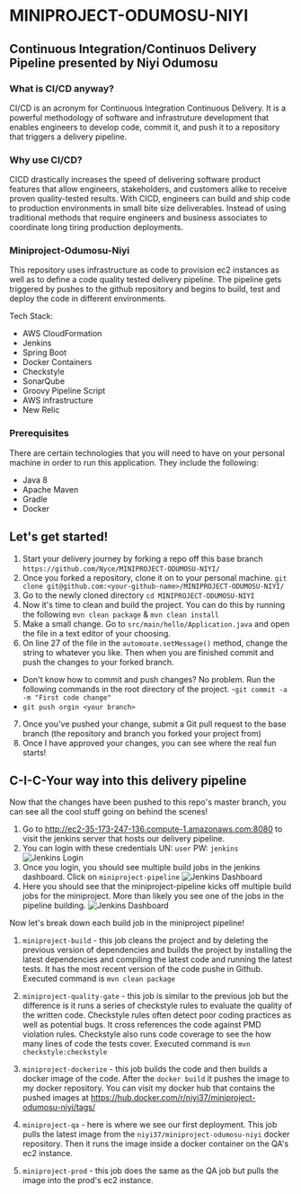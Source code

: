 # MINIPROJECT-ODUMOSU-NIYI

## Continuous Integration/Continuos Delivery Pipeline presented by Niyi Odumosu

### What is CI/CD anyway?

CI/CD is an acronym for Continuous Integration Continuous Delivery. It is a powerful methodology of software and infrastruture development that enables engineers to develop code, commit it, and push it to a repository that triggers a delivery pipeline. 

### Why use CI/CD? 
CICD drastically increases the speed of delivering software product features that allow engineers, stakeholders, and customers alike to receive proven quality-tested results. With CICD, engineers can build and ship code to production environments in small bite size deliverables. Instead of using traditional methods that require engineers and business associates to coordinate long tiring production deployments.

### Miniproject-Odumosu-Niyi

This repository uses infrastructure as code to provision ec2 instances as well as to define a code quality tested delivery pipeline. The pipeline gets triggered by pushes to the github repository and begins to build, test and deploy the code in different environments.

Tech Stack:
 - AWS CloudFormation
 - Jenkins
 - Spring Boot
 - Docker Containers
 - Checkstyle
 - SonarQube
 - Groovy Pipeline Script
 - AWS infrastructure
 - New Relic

### Prerequisites
There are certain technologies that you will need to have on your personal machine in order to run this application.
They include the following:
- Java 8 
- Apache Maven
- Gradle 
- Docker

## Let's get started!

1. Start your delivery journey by forking a repo off this base branch `https://github.com/Nyce/MINIPROJECT-ODUMOSU-NIYI/` 
2. Once you forked a repository, clone it on to your personal machine. `git clone git@github.com:<your-github-name>/MINIPROJECT-ODUMOSU-NIYI/`
3. Go to the newly cloned directory `cd MINIPROJECT-ODUMOSU-NIYI`
4. Now it's time to clean and build the project. You can do this by running the following `mvn clean package` & `mvn clean install`
5. Make a small change. Go to `src/main/hello/Application.java` and open the file in a text editor of your choosing.
6. On line 27 of the file in the `automoate.setMessage()` method, change the string to whatever you like. Then when you are finished commit and push the changes to your forked branch.
 - Don't know how to commit and push changes? No problem. Run the following commands in the root directory of the project.
 -`git commit -a -m "First code change"`
 - `git push orgin <your branch>`
 
 7. Once you've pushed your change, submit a Git pull request to the base branch (the repository and branch you forked your project from)
 8. Once I have approved your changes, you can see where the real fun starts!
 
 ## C-I-C-Your way into this delivery pipeline
Now that the changes have been pushed to this repo's master branch, you can see all the cool stuff going on behind the scenes!

1. Go to http://ec2-35-173-247-136.compute-1.amazonaws.com:8080 to visit the jenkins server that hosts our delivery pipeline. 
2. You can login with these credentials UN: `user` PW: `jenkins`
![Jenkins Login](/Users/niyiodumosu/Desktop/miniproject-readme/jenkins_login.png)
3. Once you login, you should see multiple build jobs in the jenkins dashboard. Click on `miniproject-pipeline`
![Jenkins Dashboard](/Users/niyiodumosu/Desktop/miniproject-readme/dashboard.png)
4. Here you should see that the miniproject-pipeline kicks off multiple build jobs for the miniproject. More than likely you see one of the jobs in the pipeline building.
![Jenkins Dashboard](/Users/niyiodumosu/Desktop/miniproject-readme/pipeline.png)

Now let's break down each build job in the miniproject pipeline!

1. `miniproject-build` - this job cleans the project and by deleting the previous version of dependencies and builds the project by installing the latest dependencies and compiling the latest code and running the latest tests. It has the most recent version of the code pushe in Github. Executed command is `mvn clean package`

2. `miniproject-quality-gate` - this job is similar to the previous job but the difference is it runs a series of checkstyle rules to evaluate the quality of the written code. Checkstyle rules often detect poor coding practices as well as potential bugs. It cross references the code against PMD violation rules. Checkstyle also runs code coverage to see the how many lines of code the tests cover. Executed command is `mvn checkstyle:checkstyle`

3. `miniproject-dockerize` - this job builds the code and then builds a docker image of the code. After the `docker build` it pushes the image to my docker repository. You can visit my docker hub that contains the pushed images at https://hub.docker.com/r/niyi37/miniproject-odumosu-niyi/tags/

4. `miniproject-qa` - here is where we see our first deployment. This job pulls the latest image from the `niyi37/miniproject-odumosu-niyi` docker repository. Then it runs the image inside a docker container on the QA's ec2 instance.

4. `miniproject-prod` - this job does the same as the QA job but pulls the image into the prod's ec2 instance. 
